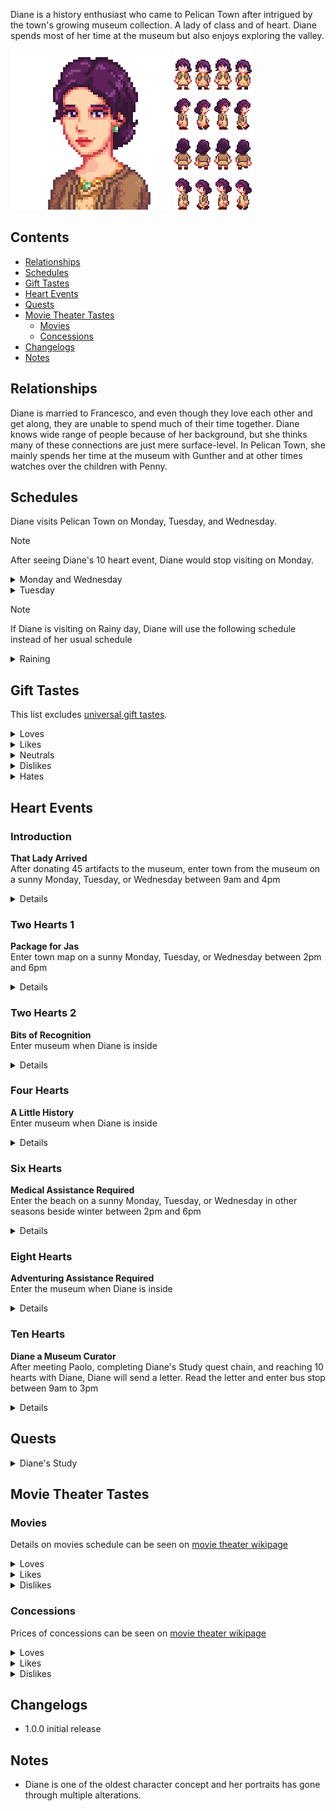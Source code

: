 Diane is a history enthusiast who came to Pelican Town after intrigued by the town's growing museum collection. A lady of class and of heart. Diane spends most of her time at the museum but also enjoys exploring the valley.

![](Images/Diane_portrait.png) ![](Images/Diane_sprites.png)

## Contents

* [Relationships](#relationships)
* [Schedules](#schedules)
* [Gift Tastes](#gift-tastes)
* [Heart Events](#heart-events)
* [Quests](#quests)
* [Movie Theater Tastes](#movie-theater-tastes)
  * [Movies](#movies)
  * [Concessions](#concessions)
* [Changelogs](#changelogs)
* [Notes](#notes)

## Relationships

Diane is married to Francesco, and even though they love each other and get along, they are unable to spend much of their time together. Diane knows wide range of people because of her background, but she thinks many of these connections are just mere surface-level. In Pelican Town, she mainly spends her time at the museum with Gunther and at other times watches over the children with Penny.

## Schedules

Diane visits Pelican Town on Monday, Tuesday, and Wednesday.

> [!NOTE]  
> After seeing Diane's 10 heart event, Diane would stop visiting on Monday.

<details>
  <summary>Monday and Wednesday</summary>
  <par>Diane randomly chooses from the following schedules:</par>
  <br>
  <b>Museum Day</b>
  <table>
    <tr><th>Time</th><th>Location</th></tr>
    <tr><td>09.00</td><td>From inside the bus goes to stand in front of the flower near the saloon</td></tr>
    <tr><td>12.00</td><td>Goes to look at museum's collections</td></tr>
    <tr><td>14.00</td><td>Finds a corner to read inside the museum</td></tr>
    <tr><td>18.00</td><td>Goes to stand beside the river near the museum</td></tr>
    <tr><td>20.00</td><td>Goes to bus stop to catch a ride home</td></tr>
  </table>
  <b>Town Day</b>
  <table>
    <tr><th>Time</th><th>Location</th></tr>
    <tr><td>09.00</td><td>From inside the bus goes to stand in the beach</td></tr>
    <tr><td>13.00</td><td>Goes to saloon for lunch</td></tr>
    <tr><td>16.00</td><td>Goes to stand in town plaza</td></tr>
    <tr><td>20.00</td><td>Goes to bus stop to catch a ride home</td></tr>
  </table>
</details>
<details>
  <summary>Tuesday</summary>
  <b>Alongside the Children</b>
  <table>
   <tr><th>Time</th><th>Location</th></tr>
   <tr><td>09.00</td><td>From inside the bus goes to the museum and read book while watching Penny tutors the children</td></tr>
   <tr><td>14.30</td><td>Goes to the bridge near the museum standing near Penny and the children</td></tr>
   <tr><td>16.00</td><td>Goes to stand near the fountain near community center</td></tr>
   <tr><td>20.00</td><td>Goes to bus stop to catch a ride home</td></tr>
  </table>
</details>

> [!NOTE]  
> If Diane is visiting on Rainy day, Diane will use the following schedule instead of her usual schedule

<details>
  <summary>Raining</summary>
  <b>Cooped Inside</b>
  <table>
   <tr><th>Time</th><th>Location</th></tr>
   <tr><td>09.00</td><td>From inside the bus goes to the museum and read book</td></tr>
   <tr><td>12.00</td><td>Goes to look at museum's collections</td></tr>
   <tr><td>14.00</td><td>Goes to the counter and talk with Gunther</td></tr>
   <tr><td>18.00</td><td>Goes to bus stop to catch a ride home</td></tr>
  </table>
</details>

## Gift Tastes

This list excludes [universal gift tastes](https://stardewvalleywiki.com/Friendship#Universal_Gifts).
<details>
  <summary>Loves</summary>
  <ul>
    <li><a href="https://stardewvalleywiki.com/Jade">Jade</a></li>
    <li><a href="https://stardewvalleywiki.com/Elvish_Jewelry">Elvish Jewelry</a></li>
    <li><a href="https://stardewvalleywiki.com/Ornamental_Fan">Ornamental Fan</a></li>
    <li><a href="https://stardewvalleywiki.com/Poppy">Poppy</a></li>
    <li><a href="https://stardewvalleywiki.com/Roasted_Hazelnuts">Roasted Hazelnuts</a></li>
  </ul>
</details>
<details>
  <summary>Likes</summary>
  <ul>
    <li>All gems</li>
    <li>All items that can be donated to museum</li>
    <li><a href="https://stardewvalleywiki.com/Pearl">Pearl</a></li>
  </ul>
</details>
<details>
  <summary>Neutrals</summary>
  <ul>
    <li>All vegetables</li>
    <li>All flowers</li>
    <li>All fruits</li>
    <li>All cooking except <a href="https://stardewvalleywiki.com/Roasted_Hazelnuts">Roasted Hazelnuts</a></li>
    <li>All fish</li>
    <li>All artisan goods</li>
    <li><a href="https://stardewvalleywiki.com/Rabbit%27s_Foot">Rabbit's Foot</a></li>
    <li><a href="https://stardewvalleywiki.com/Golden_Pumpkin">Golden Pumpkin</a></li>
  </ul>
</details>
<details>
  <summary>Dislikes</summary>
  <ul>
    <li>All baits</a></li>
  </ul>
</details>
<details>
  <summary>Hates</summary>
  <ul>
    <li><a href="https://stardewvalleywiki.com/Pufferfish">Pufferfish</a></li>
    <li><a href="https://stardewvalleywiki.com/Sea_Urchin">Sea Urchin</a></li>
  </ul>
</details>

## Heart Events

### Introduction

**That Lady Arrived**
<br>
After donating 45 artifacts to the museum, enter town from the museum on a sunny Monday, Tuesday, or Wednesday between 9am and 4pm

<details>
<summary>Details</summary>
<par>
Diane and Lewis are talking in front of the museum, with Lewis proudly talking about his town management. Then the player exits the museum. Lewis introduces the player and Diane to each other. Diane asks if the player visits the museum often.
</par>
</details>

### Two Hearts 1

**Package for Jas**
<br>
Enter town map on a sunny Monday, Tuesday, or Wednesday between 2pm and 6pm

<details>
<summary>Details</summary>
<par>
Jas is reading a book under a tree near Emily and Haley's house. Diane comes over and asks about the book, revealing that she used to read a pop-up version of the book. Penny joins them and offers to walk Jas home. They head in the direction of Marnie's ranch.
<br>
After Penny and Jas leave, only the player and Diane remain. Diane expresses concern that Jas is often alone but believes she might be overthinking it. Then she proceed to compliment Penny for her work with the children.
<br><br>
The day after the event Jas and Marney would mention they received a package of pop-up children books in the mail.
</par>
</details>

### Two Hearts 2

**Bits of Recognition**
<br>
Enter museum when Diane is inside

<details>
<summary>Details</summary>
<par>
Diane is talking to Gunther. As player enters the museum Diane mentions that she heard all the artifacts in the museum were donated by the player and criticizes the previous curator who run with the artifacts and Gunther who refuses to drop the name of the curator.
</par>
</details>

### Four Hearts

**A Little History**
<br>
Enter museum when Diane is inside

<details>
<summary>Details</summary>
<par>
Diane is by a bookshelf and sees the player. She starts talking about how she's been into archeoology since she was young, as it's her go-to when she's on her own. After a moment, she adds that she's come to accept her situation and feels content.
</par>
</details>

### Six Hearts

**Medical Assistance Required**
<br>
Enter the beach on a sunny Monday, Tuesday, or Wednesday in other seasons beside winter between 2pm and 6pm

<details>
<summary>Details</summary>
<par>
Diane is sitting on a bench while Jas and Vincent play in the sand, with Penny watching over them. The player approaches Diane, noticing that she does not seem very well. Regardless of how the player reacts, Diane asks them to take her to the clinic, which Penny and the children would notice.
<br>
At the clinic, Harvey examines Diane and concludes that she will be fine, but she needs to avoid overexertion due to her weak constitution. Harvey mentions that he's been told of Diane's condition and thus well-prepared for it. Diane seems surprised but proceed to appreciates Harvey's preparedness. She then tells the player that she would have some talking to do when she get back home.
</par>
</details>

### Eight Hearts

**Adventuring Assistance Required**
<br>
Enter the museum when Diane is inside

<details>
<summary>Details</summary>
<par>
Diane is taking notes, with Gunther by her side. When she sees the player, she mentions that she's learning how to curate the museum collection from Gunther. Then, she asks the player to find her 5 Chipped Amphora for her study, starting "Diane's Study" quest chain.
</par>
</details>

### Ten Hearts

**Diane a Museum Curator**
<br>
After meeting Paolo, completing Diane's Study quest chain, and reaching 10 hearts with Diane, Diane will send a letter. Read the letter and enter bus stop between 9am to 3pm

<details>
<summary>Details</summary>
<par>
Paolo encounters player on his way to player's farm and tells he is on the way to pick-up the player to the event. Paolo and player get on the bus.
<br>
Player and Paolo arrive in a museum. Diane is thrilled and takes player on a tour. Near the end of the tour, a man in a suit asks Diane about duplicate artifacts, and she explains. The man turns out to be Francesco, Diane's husband. While Francesco and Diane talk, some people come looking for him about work, and he has to leave. Diane appears to be understanding.
<br><br>
Diane would stop visiting on Monday after the event
</par>
</details>

## Quests

<details>
  <summary>Diane's Study</summary>
  <par>Quests chain started on Diane's eight hearts event. Quests are given sequentially and rewards 10 times of the item base value.</par>
  <ol>
    <li>Diane's Study on Chipped Amphora: Bring Diane 3 <a href="https://stardewvalleywiki.com/Chipped_Amphora">Chipped Amphora</a>. The reward is 1200g.</li>
    <li>Diane's Study on Bone Flute: Bring Diane 3 <a href="https://stardewvalleywiki.com/Bone_Flute">Bone Flute</a>. The reward is 3000g.</li>
    <li>Diane's Study on Palm Fossil: Bring Diane 3 <a href="https://stardewvalleywiki.com/Palm_Fossil">Palm Fossil</a>. The reward is 3000g.</li>
    <li>Diane's Study on Golden Relic: Bring Diane 3 <a href="https://stardewvalleywiki.com/Golden_Relic">Golden Relic</a>. The reward is 7500g.</li>
    <li>Diane's Study on Elvish Jewelry: Bring Diane 3 <a href="https://stardewvalleywiki.com/Elvish_Jewelry">Elvish Jewelry</a>. The reward is 6000g.</li>
  </ol>
</details>

## Movie Theater Tastes

### Movies

Details on movies schedule can be seen on [movie theater wikipage](https://stardewvalleywiki.com/Movie_Theater#Movies)
<details>
  <summary>Loves</summary>
  <ul>
    <li>The Zuzu City Express</li>
    <li>The Miracle At Coldstar Ranch</li>
    <li>It Howls In The Rain</li>
  </ul>
</details>

<details>
  <summary>Likes</summary>
  <ul>
    <li>Natural Wonders: Exploring Our Vibrant World</li>
    <li>The Brave Little Sapling</li>
  </ul>
</details>

<details>
  <summary>Dislikes</summary>
  <ul>
    <li>Journey Of The Prairie King: The Motion Picture</li>
    <li>Wumbus</li>
    <li>Mysterium</li>
  </ul>
</details>

### Concessions

Prices of concessions can be seen on [movie theater wikipage](https://stardewvalleywiki.com/Movie_Theater#Concessions)
<details>
  <summary>Loves</summary>
  <ul>
    <li>Panzanella Salad</li>
    <li>Hummus Snack Pack</li>
    <li>Truffle Popcorn</li>
    <li>Stardrop Sorbet</li>
    <li>Salted Peanuts</li>
  </ul>
</details>

<details>
  <summary>Likes</summary>
  <ul>
    <li>Cotton Candy</li>
    <li>Cappuccino Mousse Cake</li>
    <li>Ice Cream Sandwich</li>
    <li>Salmon Burger</li>
    <li>Apple Slices</li>
    <li>Chocolate Popcorn</li>
    <li>Popcorn</li>
    <li>Sour Slimes</li>
    <li>Star Cookie</li>
  </ul>
</details>

<details>
  <summary>Dislikes</summary>
  <ul>
    <li>Nachos</li>
    <li>Personal Pizza</li>
    <li>Sour Slimes</li>
    <li>Fries</li>
    <li>Black Licorice</li>
    <li>Jasmine Tea</li>
    <li>Jawbreaker</li>
    <li>Joja Cola</li>
    <li>JojaCorn</li>
    <li>Kale Smoothie</li>
    <li>Rock Candy</li>

  </ul>
</details>

## Changelogs

* 1.0.0 initial release

## Notes

* Diane is one of the oldest character concept and her portraits has gone through multiple alterations.
